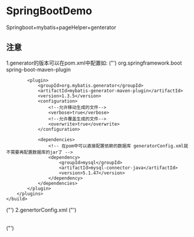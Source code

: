 # SpringBootDemo
Springboot+mybatis+pageHelper+genterator

## 注意
1.generator的版本可以在pom.xml中配置如:
("')
    <build>
        <plugins>
            <plugin>
                <groupId>org.springframework.boot</groupId>
                <artifactId>spring-boot-maven-plugin</artifactId>
            </plugin>

            <plugin>
                <groupId>org.mybatis.generator</groupId>
                <artifactId>mybatis-generator-maven-plugin</artifactId>
                <version>1.3.5</version>
                <configuration>
                    <!--允许移动生成的文件-->
                    <verbose>true</verbose>
                    <!--允许覆盖生成的文件-->
                    <overwrite>true</overwrite>
                </configuration>

                <dependencies>
                    <!-- 在pom中可以直接配置依赖的数据库 generatorConfig.xml就不需要再配置数据库的jar了 -->
                    <dependency>
                        <groupId>mysql</groupId>
                        <artifactId>mysql-connector-java</artifactId>
                        <version>5.1.47</version>
                    </dependency>
                </dependencies>
            </plugin>
        </plugins>
    </build>
("')
2.genertorConfig.xml
("')
            <?xml version="1.0" encoding="UTF-8"?>
        <!DOCTYPE generatorConfiguration
            PUBLIC "-//mybatis.org//DTD MyBatis Generator Configuration 1.0//EN"
            "http://mybatis.org/dtd/mybatis-generator-config_1_0.dtd">
        <generatorConfiguration>
            <!-- 数据库驱动:选择你的本地硬盘上面的数据库驱动包-->
            <!--<classPathEntry  location="D:\mysql-connector-java-5.1.47.jar"/>-->
            <context id="DB2Tables"  targetRuntime="MyBatis3">
                <commentGenerator>
                    <property name="suppressDate" value="true"/>
                    <!-- 是否去除自动生成的注释 true：是 ： false:否 -->
                    <property name="suppressAllComments" value="true"/>
                </commentGenerator>
                <!--数据库链接URL，用户名、密码 -->
                <jdbcConnection
                    driverClass="com.mysql.jdbc.Driver"
                    connectionURL="jdbc:mysql://localhost:3306/weadmin?characterEncoding=utf-8"
                    userId="root"
                    password="000000">
                </jdbcConnection>
                <javaTypeResolver>
                    <property name="forceBigDecimals" value="false"/>
                </javaTypeResolver>
                <!-- 生成模型的包名和位置-->
                <javaModelGenerator targetPackage="com.lq.weadmin.model" targetProject="src/main/java">
                    <property name="enableSubPackages" value="true"/>
                    <property name="trimStrings" value="true"/>
                </javaModelGenerator>
                <!-- 生成映射文件的包名和位置-->
                <sqlMapGenerator targetPackage="mapper" targetProject="src/main/resources">
                    <property name="enableSubPackages" value="true"/>
                </sqlMapGenerator>
                <!-- 生成DAO的包名和位置-->
                <javaClientGenerator type="XMLMAPPER" targetPackage="com.lq.weadmin.dao" targetProject="src/main/java">
                    <property name="enableSubPackages" value="true"/>
                </javaClientGenerator>
                <!-- 要生成的表 tableName是数据库中的表名或视图名 domainObjectName是实体类名-->
                <table tableName="t_test" domainObjectName="TTest" enableCountByExample="false" enableUpdateByExample="false" enableDeleteByExample="false" enableSelectByExample="false" selectByExampleQueryId="false"></table>
            </context>
        </generatorConfiguration>
("')
